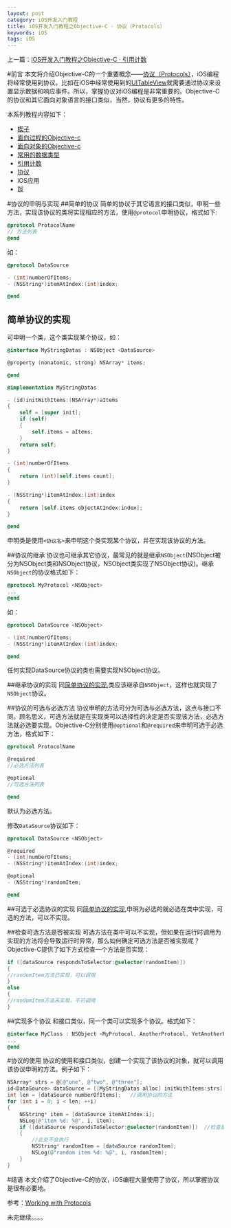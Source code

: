 ```yaml
---
layout: post
category: iOS开发入门教程
title: iOS开发入门教程之Objective-C · 协议（Protocols）
keywords: iOS
tags: iOS
---
```


上一篇：[iOS开发入门教程之Objective-C · 引用计数](http://zh.5long.me/2015/learning-ios-oc-4/)

#前言
本文将介绍Objective-C的一个重要概念——[协议（Protocols）](https://developer.apple.com/library/ios/documentation/Cocoa/Conceptual/ProgrammingWithObjectiveC/WorkingwithProtocols/WorkingwithProtocols.html#//apple_ref/doc/uid/TP40011210-CH11-SW1)，iOS编程将经常使用到协议。比如在iOS中经常使用到的[UITableView](https://developer.apple.com/library/ios/documentation/UIKit/Reference/UITableView_Class/index.html#//apple_ref/doc/uid/TP40006943)就需要通过协议来设置显示数据和响应事件。所以，掌握协议对iOS编程是非常重要的。Objective-C的协议和其它面向对象语言的接口类似，当然，协议有更多的特性。

<!--more-->

本系列教程内容如下：

*  [楔子](http://zh.5long.me/2014/learning-ios-preface/)
*  [面向过程的Objective-c](http://zh.5long.me/2014/learning-ios-oc-1/)
*  [面向对象的Objective-c](http://zh.5long.me/2014/learning-ios-oc-2/)
*  [常用的数据类型](http://zh.5long.me/2015/learning-ios-oc-3/)
*  [引用计数](http://zh.5long.me/2015/learning-ios-oc-4/)
*  [协议](http://zh.5long.me/2015/learning-ios-oc-5/)
*  iOS应用
* 跋

#协议的申明与实现
##简单的协议
简单的协议于其它语言的接口类似，申明一些方法，实现该协议的类将实现相应的方法，使用`@protocol`申明协议，格式如下:

```objective-c
@protocol ProtocolName
// 方法列表
@end
```

如：

```objective-c
@protocol DataSource

- (int)numberOfItems;
- (NSString*)itemAtIndex:(int)index;

@end
```

<h2 id="SU">简单协议的实现</h2>
可申明一个类，这个类实现某个协议，如：

```objective-c
@interface MyStringDatas : NSObject <DataSource>

@property (nonatomic, strong) NSArray* items;

@end

@implementation MyStringDatas

- (id)initWithItems:(NSArray*)aItems
{
    self = [super init];
    if (self)
    {
        self.items = aItems;
    }
    return self;
}

- (int)numberOfItems
{
    return (int)[self.items count];
}

- (NSString*)itemAtIndex:(int)index
{
    return [self.items objectAtIndex:index];
}

@end
```

申明类是使用`<协议名>`来申明这个类实现某个协议，并在实现该协议的方法。

##协议的继承
协议也可继承其它协议，最常见的就是继承`NSObject`(NSObject被分为NSObject类和NSObject协议，NSObject类实现了NSObject协议)。继承`NSObject`的协议格式如下：

```objective-c
@protocol MyProtocol <NSObject>
...
@end
```

如：

```objective-c
@protocol DataSource <NSObject>

- (int)numberOfItems;
- (NSString*)itemAtIndex:(int)index;

@end
```

任何实现DataSource协议的类也需要实现NSObject协议。

##继承协议的实现
同[简单协议的实现](#SU),类应该继承自`NSObject`，这样也就实现了`NSObject`协议。

##协议的可选与必选方法
协议申明的方法可分为可选与必选方法，这点与接口不同。顾名思义，可选方法就是在实现类可以选择性的决定是否实现该方法，必选方法就必选要实现。Objective-C分别使用`@optional`和`@required`来申明可选于必选方法，格式如下：

```objective-c
@protocol ProtocolName

@required
//必选方法列表

@optional
//可选方法列表

@end
```

默认为必选方法。

修改`DataSource`协议如下：

```objective-c
@protocol DataSource <NSObject>

@required
- (int)numberOfItems;
- (NSString*)itemAtIndex:(int)index;

@optional
- (NSString*)randomItem;

@end
```

##可选于必选协议的实现
同[简单协议的实现](#SU),申明为必选的就必选在类中实现，可选的方法，可以不实现。

##检查可选方法是否被实现
可选方法在类中可以不实现，但如果在运行时调用为实现的方法将会导致运行时异常，那么如何确定可选方法是否被实现呢？Objective-C提供了如下方式检查一个方法是否实现：

```objective-c
if ([dataSource respondsToSelector:@selector(randomItem)])
{
//randomItem方法已实现，可以调用
}
else
{
//randomItem方法未实现，不可调用
}
```

##实现多个协议
和接口类似，同一个类可以实现多个协议。格式如下：

```objective-c
@interface MyClass : NSObject <MyProtocol, AnotherProtocol, YetAnotherProtocol>
...
@end
```

#协议的使用
协议的使用和接口类似，创建一个实现了该协议的对象，就可以调用该协议申明的方法。例子如下：

```objective-c
NSArray* strs = @[@"one", @"two", @"three"];
id<DataSource> dataSource = [[MyStringDatas alloc] initWithItems:strs];  //创建一个实现DataSource协议的对象
int len = [dataSource numberOfItems];   //调用协议的方法
for (int i = 0; i < len; ++i)
{
    NSString* item = [dataSource itemAtIndex:i];
    NSLog(@"item %d: %@", i, item);
    if ([dataSource respondsToSelector:@selector(randomItem)])  //检查是否实现randomItem
    {
        //此处不会执行
        NSString* randomItem = [dataSource randomItem];
        NSLog(@"random item %d: %@", i, randomItem);
    }
}
```

#结语
本文介绍了Objective-C的协议，iOS编程大量使用了协议，所以掌握协议是很有必要地。

参考：[Working with Protocols](https://developer.apple.com/library/ios/documentation/Cocoa/Conceptual/ProgrammingWithObjectiveC/WorkingwithProtocols/WorkingwithProtocols.html#//apple_ref/doc/uid/TP40011210-CH11-SW1)

未完继续。。。。


